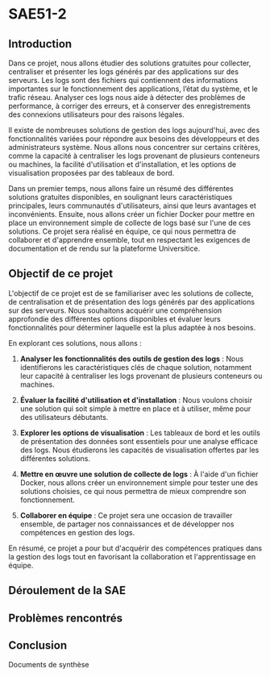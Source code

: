 # SAE51-2

## Introduction

Dans ce projet, nous allons étudier des solutions gratuites pour collecter, centraliser et présenter les logs générés par des applications sur des serveurs. Les logs sont des fichiers qui contiennent des informations importantes sur le fonctionnement des applications, l’état du système, et le trafic réseau. Analyser ces logs nous aide à détecter des problèmes de performance, à corriger des erreurs, et à conserver des enregistrements des connexions utilisateurs pour des raisons légales.

Il existe de nombreuses solutions de gestion des logs aujourd'hui, avec des fonctionnalités variées pour répondre aux besoins des développeurs et des administrateurs système. Nous allons nous concentrer sur certains critères, comme la capacité à centraliser les logs provenant de plusieurs conteneurs ou machines, la facilité d'utilisation et d'installation, et les options de visualisation proposées par des tableaux de bord.

Dans un premier temps, nous allons faire un résumé des différentes solutions gratuites disponibles, en soulignant leurs caractéristiques principales, leurs communautés d'utilisateurs, ainsi que leurs avantages et inconvénients. Ensuite, nous allons créer un fichier Docker pour mettre en place un environnement simple de collecte de logs basé sur l'une de ces solutions. Ce projet sera réalisé en équipe, ce qui nous permettra de collaborer et d'apprendre ensemble, tout en respectant les exigences de documentation et de rendu sur la plateforme Universitice.

## Objectif de ce projet

L'objectif de ce projet est de se familiariser avec les solutions de collecte, de centralisation et de présentation des logs générés par des applications sur des serveurs. Nous souhaitons acquérir une compréhension approfondie des différentes options disponibles et évaluer leurs fonctionnalités pour déterminer laquelle est la plus adaptée à nos besoins.

En explorant ces solutions, nous allons :

1. **Analyser les fonctionnalités des outils de gestion des logs** : Nous identifierons les caractéristiques clés de chaque solution, notamment leur capacité à centraliser les logs provenant de plusieurs conteneurs ou machines.

2. **Évaluer la facilité d'utilisation et d'installation** : Nous voulons choisir une solution qui soit simple à mettre en place et à utiliser, même pour des utilisateurs débutants.

3. **Explorer les options de visualisation** : Les tableaux de bord et les outils de présentation des données sont essentiels pour une analyse efficace des logs. Nous étudierons les capacités de visualisation offertes par les différentes solutions.

4. **Mettre en œuvre une solution de collecte de logs** : À l'aide d'un fichier Docker, nous allons créer un environnement simple pour tester une des solutions choisies, ce qui nous permettra de mieux comprendre son fonctionnement.

5. **Collaborer en équipe** : Ce projet sera une occasion de travailler ensemble, de partager nos connaissances et de développer nos compétences en gestion des logs.

En résumé, ce projet a pour but d'acquérir des compétences pratiques dans la gestion des logs tout en favorisant la collaboration et l'apprentissage en équipe.


## Déroulement de la SAE

## Problèmes rencontrés

## Conclusion
Documents de synthèse
